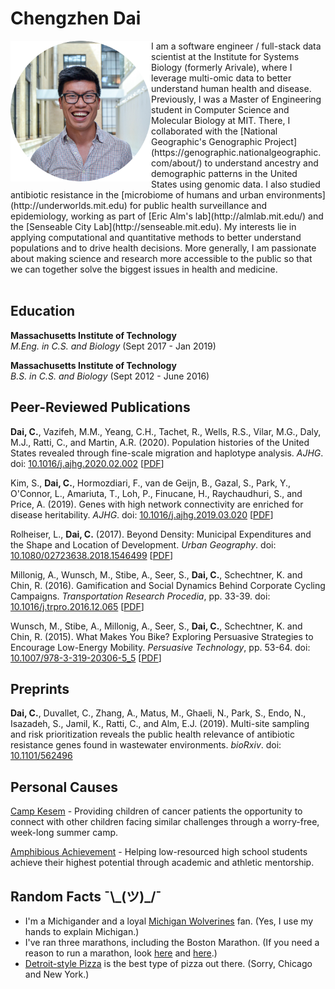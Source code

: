 # Chengzhen Dai 

<img align="left" width="225" height="225" src="headshot2.png">
I am a software engineer / full-stack data scientist at the Institute for Systems Biology (formerly Arivale), where I leverage multi-omic data to better understand human health and disease. Previously, I was a Master of Engineering student in Computer Science and Molecular Biology at MIT. There, I collaborated with the [National Geographic's Genographic Project](https://genographic.nationalgeographic.com/about/) to understand ancestry and demographic patterns in the United States using genomic data.  I also studied antibiotic resistance in the [microbiome of humans and urban environments](http://underworlds.mit.edu) for public health surveillance and epidemiology, working as part of [Eric Alm's lab](http://almlab.mit.edu/) and the [Senseable City Lab](http://senseable.mit.edu).  My interests lie in applying computational and quantitative methods to better understand populations and to drive health decisions. More generally, I am passionate about making science and research more accessible to the public so that we can together solve the biggest issues in health and medicine. 
<br><br>

## Education


**Massachusetts Institute of Technology**  
*M.Eng. in C.S. and Biology* (Sept 2017 - Jan 2019)

**Massachusetts Institute of Technology**  
*B.S. in C.S. and Biology* (Sept 2012 - June 2016)

## Peer-Reviewed Publications
**Dai, C.**, Vazifeh, M.M., Yeang, C.H., Tachet, R., Wells, R.S., Vilar, M.G., Daly, M.J., Ratti, C., and Martin, A.R. (2020). Population histories of the United States revealed through fine-scale migration and haplotype analysis. *AJHG*. doi: [10.1016/j.ajhg.2020.02.002](https://doi.org/10.1016/j.ajhg.2020.02.002) \[[PDF](./papers/Dai_et_al_2020.pdf)\]

Kim, S., **Dai, C.**, Hormozdiari, F., van de Geijn, B., Gazal, S., Park, Y., O'Connor, L., Amariuta, T., Loh, P., Finucane, H., Raychaudhuri, S., and Price, A. (2019). Genes with high network connectivity are enriched for disease heritability. *AJHG*. doi: [10.1016/j.ajhg.2019.03.020](https://doi.org/10.1016/j.ajhg.2019.03.020) \[[PDF](./papers/Kim_et_al_AJHG_2019.pdf)\]

Rolheiser, L., **Dai, C.** (2017). Beyond Density: Municipal Expenditures and the Shape and Location of Development. *Urban Geography*. doi: [10.1080/02723638.2018.1546499](https://www.tandfonline.com/doi/full/10.1080/02723638.2018.1546499) \[[PDF](./papers/Rolheiser_Dai_2019.pdf)\]

Millonig, A., Wunsch, M., Stibe, A., Seer, S., **Dai, C.**, Schechtner, K. and Chin, R. (2016). Gamification and Social Dynamics Behind Corporate Cycling Campaigns. *Transportation Research Procedia*, pp. 33-39. doi: [10.1016/j.trpro.2016.12.065](https://doi.org/10.1016/j.trpro.2016.12.065) \[[PDF](./papers/Millonig_et_al_2016.pdf)\]

Wunsch, M., Stibe, A., Millonig, A., Seer, S., **Dai, C.**, Schechtner, K. and Chin, R. (2015). What Makes You Bike? Exploring Persuasive Strategies to Encourage Low-Energy Mobility. *Persuasive Technology*, pp. 53-64. doi: [10.1007/978-3-319-20306-5_5](https://doi.org/10.1007/978-3-319-20306-5_5) \[[PDF](./papers/Wunsch_et_al_2015.pdf)\]

## Preprints

**Dai, C.**, Duvallet, C., Zhang, A., Matus, M., Ghaeli, N., Park, S., Endo, N., Isazadeh, S., Jamil, K., Ratti, C., and Alm, E.J. (2019). Multi-site sampling and risk prioritization reveals the public health relevance of antibiotic resistance genes found in wastewater environments. *bioRxiv*. doi: [10.1101/562496](https://doi.org/10.1101/562496)

## Personal Causes

[Camp Kesem](http://campkesem.org/mit) - Providing children of cancer patients the opportunity to connect with other children facing similar challenges through a worry-free, week-long summer camp. 

[Amphibious Achievement](http://amphibious.mit.edu/) - Helping low-resourced high school students achieve their highest potential through academic and athletic mentorship. 

## Random Facts ¯\\\_(ツ)\_/¯

- I'm a Michigander and a loyal [Michigan Wolverines](http://mgoblue.com/) fan. (Yes, I use my hands to explain Michigan.) 
- I've ran three marathons, including the Boston Marathon. (If you need a reason to run a marathon, look [here](http://www.wbur.org/news/2014/04/08/team-hoyt-boston-marathon) and [here](https://www.boston.com/sports/boston-marathon/2017/04/15/running-pioneers-kathrine-switzer-bobbi-gibb-took-their-own-paths-to-change).)
- [Detroit-style Pizza](https://www.eater.com/2016/1/19/10787414/detroit-style-pizza) is the best type of pizza out there. (Sorry, Chicago and New York.)
